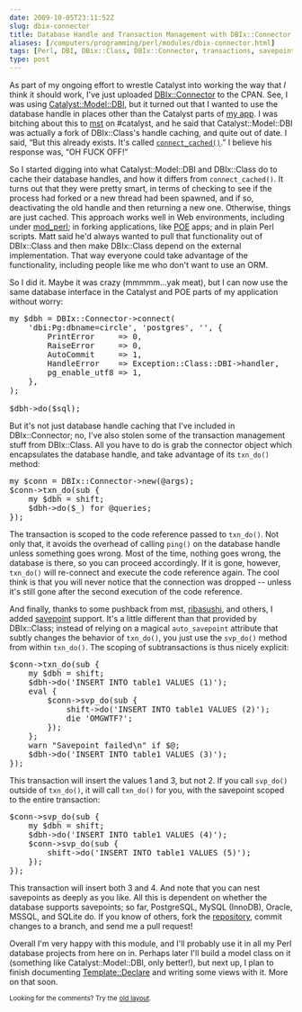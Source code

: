 ```yaml
--- 
date: 2009-10-05T23:11:52Z
slug: dbix-connector
title: Database Handle and Transaction Management with DBIx::Connector
aliases: [/computers/programming/perl/modules/dbix-connector.html]
tags: [Perl, DBI, DBix::Class, DBIx::Connector, transactions, savepoints]
type: post
---
```


<p>As part of my ongoing effort to wrestle Catalyst into working the way
that <em>I</em> think it should work, I've just
uploaded <a href="http://search.cpan.org/perldoc?DBIx::Connector" title="DBIx::Connector on the CPAN">DBIx::Connector</a> to the CPAN. See, I
was using <a href="http://search.cpan.org/perldoc?Catalyst::Model::DBI" title="Catalyst::Model::DBI the CPAN">Catalyst::Model::DBI</a>, but it turned
out that I wanted to use the database handle in places other than the Catalyst
parts of <a href="http://github.com/theory/circle/" title="Circle on GitHub">my app</a>. I was bitching about this to 
<a href="http://www.trout.me.uk/" title="Matt S Trout">mst</a> on #catalyst,
and he said that Catalyst::Model::DBI was actually a fork of DBIx::Class's
handle caching, and quite out of date. I said, “But this already exists. It's
called <a href="/computers/programming/perl/dbi-connect-cached-hack.html" title="Keep DBI's connect_cached From Horking
Transactions"><code>connect_cached()</code></a>.” I believe his response was,
“OH FUCK OFF!”</p>

<p>So I started digging into what Catalyst::Model::DBI and DBIx::Class do to
cache their database handles, and how it differs from
<code>connect_cached()</code>. It turns out that they were pretty smart, in
terms of checking to see if the process had forked or a new thread had been
spawned, and if so, deactivating the old handle and then returning a new one.
Otherwise, things are just cached. This approach works well in Web
environments, including under <a href="http://perl.apache.org/">mod_perl</a>;
in forking applications, like <a href="http://search.cpan.org/perldoc?POE" title="POE on CPAN">POE</a> apps; and in plain Perl scripts. Matt said he'd
always wanted to pull that functionality out of DBIx::Class and then make
DBIx::Class depend on the external implementation. That way everyone could
take advantage of the functionality, including people like me who don't want
to use an ORM.</p>

<p>So I did it. Maybe it was crazy (mmmmm…yak meat), but I can now use the
same database interface in the Catalyst and POE parts of my application
without worry:</p>

<pre>
my $dbh = DBIx::Connector-&gt;connect(
    &#x0027;dbi:Pg:dbname=circle&#x0027;, &#x0027;postgres&#x0027;, &#x0027;&#x0027;, {
        PrintError     =&gt; 0,
        RaiseError     =&gt; 0,
        AutoCommit     =&gt; 1,
        HandleError    =&gt; Exception::Class::DBI-&gt;handler,
        pg_enable_utf8 =&gt; 1,
    },
);

$dbh-&gt;do($sql);
</pre>

<p>But it's not just database handle caching that I've included in
DBIx::Connector; no, I've also stolen some of the transaction management stuff
from DBIx::Class. All you have to do is grab the connector object which
encapsulates the database handle, and take advantage of
its <code>txn_do()</code> method:</p>

<pre>
my $conn = DBIx::Connector-&gt;new(@args);
$conn-&gt;txn_do(sub {
    my $dbh = shift;
    $dbh-&gt;do($_) for @queries;
});
</pre>

<p>The transaction is scoped to the code reference passed to
<code>txn_do()</code>. Not only that, it avoids the overhead of calling
<code>ping()</code> on the database handle unless something goes wrong. Most
of the time, nothing goes wrong, the database is there, so you can proceed
accordingly. If it is gone, however, <code>txn_do()</code> will re-connect and
execute the code reference again. The cool think is that you will never notice
that the connection was dropped -- unless it's still gone after the second
execution of the code reference.</p>

<p>And finally, thanks to some pushback from mst,
<a href="http://rabbit.us/">ribasushi</a>, and others, I added
<a href="https://en.wikipedia.org/wiki/Savepoint" title="Wikipedia: “Savepoint”">savepoint</a> support. It's a little different than that provided
by DBIx::Class; instead of relying on a magical <code>auto_savepoint</code>
attribute that subtly changes the behavior of <code>txn_do()</code>, you just
use the <code>svp_do()</code> method from within <code>txn_do()</code>. The
scoping of subtransactions is thus nicely explicit:</p>

<pre>
$conn-&gt;txn_do(sub {
    my $dbh = shift;
    $dbh-&gt;do(&#x0027;INSERT INTO table1 VALUES (1)&#x0027;);
    eval {
        $conn-&gt;svp_do(sub {
            shift-&gt;do(&#x0027;INSERT INTO table1 VALUES (2)&#x0027;);
            die &#x0027;OMGWTF?&#x0027;;
        });
    };
    warn &quot;Savepoint failed\n&quot; if $@;
    $dbh-&gt;do(&#x0027;INSERT INTO table1 VALUES (3)&#x0027;);
});
</pre>

<p>This transaction will insert the values 1 and 3, but not 2. If you call
<code>svp_do()</code> outside of <code>txn_do()</code>, it will call
<code>txn_do()</code> for you, with the savepoint scoped to the entire
transaction:</p>

<pre>
$conn-&gt;svp_do(sub {
    my $dbh = shift;
    $dbh-&gt;do(&#x0027;INSERT INTO table1 VALUES (4)&#x0027;);
    $conn-&gt;svp_do(sub {
        shift-&gt;do(&#x0027;INSERT INTO table1 VALUES (5)&#x0027;);
    });
});
</pre>

<p>This transaction will insert both 3 and 4. And note that you can nest
savepoints as deeply as you like. All this is dependent on whether
the database supports savepoints; so far, PostgreSQL, MySQL (InnoDB),
Oracle, MSSQL, and SQLite do. If you know of others, fork the
<a href="http://github.com/theory/dbix-connector/" title="DBIx::Connector on GitHub">repository</a>, commit changes to a branch, and send me a pull
request!</p>

<p>Overall I'm very happy with this module, and I'll probably use it in all my
Perl database projects from here on in. Perhaps later I'll build a model class
on it (something like Catalyst::Model::DBI, only better!), but next up, I plan
to finish documenting
<a href="http://search.cpan.org/perldoc?Template::Declare" title="Template::Declare on the CPAN">Template::Declare</a> and writing some
views with it. More on that soon.</p>




<p class="past"><small>Looking for the comments? Try the <a rel="nofollow" href="//past.justatheory.com/computers/programming/perl/modules/dbix-connector.html">old layout</a>.</small></p>


